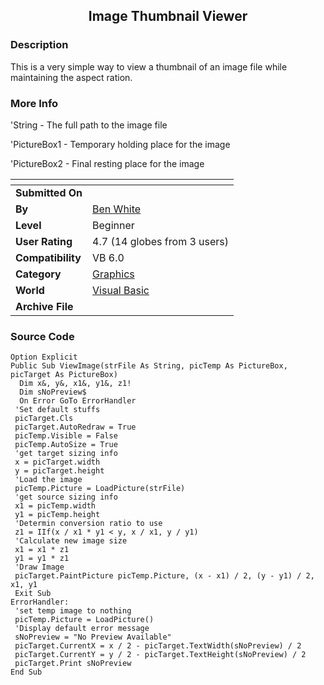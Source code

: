 ﻿<div align="center">

## Image Thumbnail Viewer


</div>

### Description

This is a very simple way to view a thumbnail of an image file while maintaining the aspect ration.
 
### More Info
 
'String - The full path to the image file

'PictureBox1 - Temporary holding place for the image

'PictureBox2 - Final resting place for the image


<span>             |<span>
---                |---
**Submitted On**   |
**By**             |[Ben White](https://github.com/Planet-Source-Code/PSCIndex/blob/master/ByAuthor/ben-white.md)
**Level**          |Beginner
**User Rating**    |4.7 (14 globes from 3 users)
**Compatibility**  |VB 6\.0
**Category**       |[Graphics](https://github.com/Planet-Source-Code/PSCIndex/blob/master/ByCategory/graphics__1-46.md)
**World**          |[Visual Basic](https://github.com/Planet-Source-Code/PSCIndex/blob/master/ByWorld/visual-basic.md)
**Archive File**   |[](https://github.com/Planet-Source-Code/ben-white-image-thumbnail-viewer__1-33677/archive/master.zip)





### Source Code

```
Option Explicit
Public Sub ViewImage(strFile As String, picTemp As PictureBox, picTarget As PictureBox)
  Dim x&, y&, x1&, y1&, z1!
  Dim sNoPreview$
  On Error GoTo ErrorHandler
 'Set default stuffs
 picTarget.Cls
 picTarget.AutoRedraw = True
 picTemp.Visible = False
 picTemp.AutoSize = True
 'get target sizing info
 x = picTarget.width
 y = picTarget.height
 'Load the image
 picTemp.Picture = LoadPicture(strFile)
 'get source sizing info
 x1 = picTemp.width
 y1 = picTemp.height
 'Determin conversion ratio to use
 z1 = IIf(x / x1 * y1 < y, x / x1, y / y1)
 'Calculate new image size
 x1 = x1 * z1
 y1 = y1 * z1
 'Draw Image
 picTarget.PaintPicture picTemp.Picture, (x - x1) / 2, (y - y1) / 2, x1, y1
 Exit Sub
ErrorHandler:
 'set temp image to nothing
 picTemp.Picture = LoadPicture()
 'Display default error message
 sNoPreview = "No Preview Available"
 picTarget.CurrentX = x / 2 - picTarget.TextWidth(sNoPreview) / 2
 picTarget.CurrentY = y / 2 - picTarget.TextHeight(sNoPreview) / 2
 picTarget.Print sNoPreview
End Sub
```

